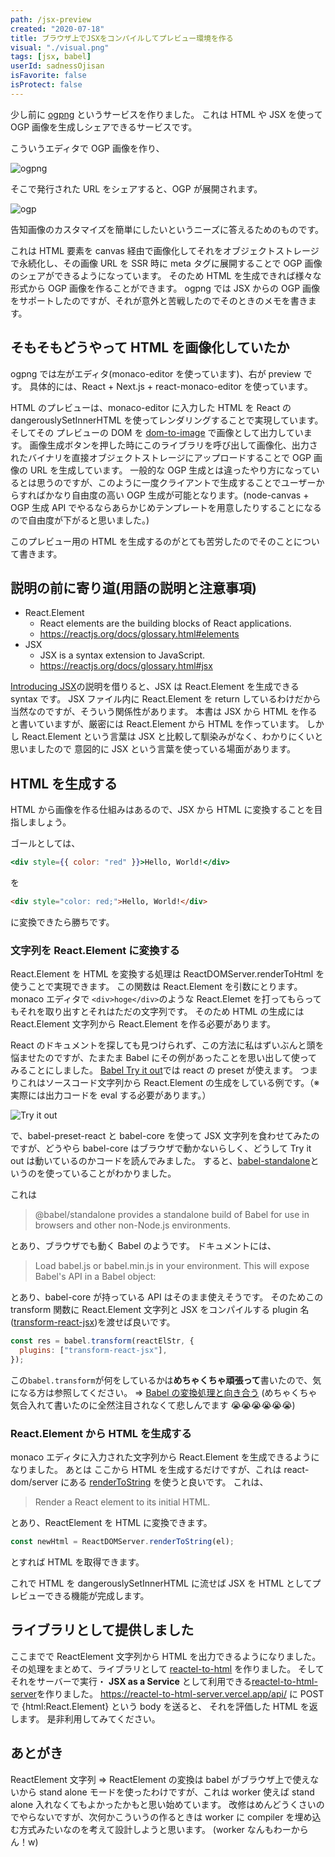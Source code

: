 ```yaml
---
path: /jsx-preview
created: "2020-07-18"
title: ブラウザ上でJSXをコンパイルしてプレビュー環境を作る
visual: "./visual.png"
tags: [jsx, babel]
userId: sadnessOjisan
isFavorite: false
isProtect: false
---
```


少し前に [ogpng](https://ogpng.vercel.app) というサービスを作りました。
これは HTML や JSX を使って OGP 画像を生成しシェアできるサービスです。

こういうエディタで OGP 画像を作り、

![ogpng](ogpng.png)

そこで発行された URL をシェアすると、OGP が展開されます。

![ogp](ogp.png)

告知画像のカスタマイズを簡単にしたいというニーズに答えるためのものです。

これは HTML 要素を canvas 経由で画像化してそれをオブジェクトストレージで永続化し、その画像 URL を SSR 時に meta タグに展開することで OGP 画像のシェアができるようになっています。
そのため HTML を生成できれば様々な形式から OGP 画像を作ることができます。
ogpng では JSX からの OGP 画像をサポートしたのですが、それが意外と苦戦したのでそのときのメモを書きます。

## そもそもどうやって HTML を画像化していたか

ogpng では左がエディタ(monaco-editor を使っています)、右が preview です。
具体的には、React + Next.js + react-monaco-editor を使っています。

HTML のプレビューは、monaco-editor に入力した HTML を React の dangerouslySetInnerHTML を使ってレンダリングすることで実現しています。
そしてその プレビューの DOM を [dom-to-image](https://github.com/tsayen/dom-to-image) で画像として出力しています。
画像生成ボタンを押した時にこのライブラリを呼び出して画像化、出力されたバイナリを直接オブジェクトストレージにアップロードすることで OGP 画像の URL を生成しています。
一般的な OGP 生成とは違ったやり方になっているとは思うのですが、このように一度クライアントで生成することでユーザーからすればかなり自由度の高い OGP 生成が可能となります。(node-canvas + OGP 生成 API でやるならあらかじめテンプレートを用意したりすることになるので自由度が下がると思いました。)

このプレビュー用の HTML を生成するのがとても苦労したのでそのことについて書きます。

## 説明の前に寄り道(用語の説明と注意事項)

- React.Element
  - React elements are the building blocks of React applications.
  - https://reactjs.org/docs/glossary.html#elements
- JSX
  - JSX is a syntax extension to JavaScript.
  - https://reactjs.org/docs/glossary.html#jsx

[Introducing JSX](https://reactjs.org/docs/introducing-jsx.html)の説明を借りると、JSX は React.Element を生成できる syntax です。
JSX ファイル内に React.Element を return しているわけだから当然なのですが、そういう関係性があります。
本書は JSX から HTML を作ると書いていますが、厳密には React.Element から HTML を作っています。
しかし React.Element という言葉は JSX と比較して馴染みがなく、わかりにくいと思いましたので 意図的に JSX という言葉を使っている場面があります。

## HTML を生成する

HTML から画像を作る仕組みはあるので、JSX から HTML に変換することを目指しましょう。

ゴールとしては、

```jsx
<div style={{ color: "red" }}>Hello, World!</div>
```

を

```html
<div style="color: red;">Hello, World!</div>
```

に変換できたら勝ちです。

### 文字列を React.Element に変換する

React.Element を HTML を変換する処理は ReactDOMServer.renderToHtml を使うことで実現できます。
この関数は React.Element を引数にとります。
monaco エディタで `<div>hoge</div>`のような React.Elemet を打ってもらってもそれを取り出すとそれはただの文字列です。
そのため HTML の生成には React.Element 文字列から React.Element を作る必要があります。

React のドキュメントを探しても見つけられず、この方法に私はずいぶんと頭を悩ませたのですが、たまたま Babel にその例があったことを思い出して使ってみることにしました。
[Babel Try it out](https://babeljs.io/repl#?browsers=defaults%2C%20not%20ie%2011%2C%20not%20ie_mob%2011&build=&builtIns=false&spec=false&loose=false&code_lz=DwEwlgbgBAzgLgTwDYFMC8BvDBjA9k3AJwC4ByQlEUgX2oD5gB6cCOoA&debug=false&forceAllTransforms=false&shippedProposals=false&circleciRepo=&evaluate=false&fileSize=false&timeTravel=false&sourceType=module&lineWrap=true&presets=env%2Creact%2Cstage-2%2Cenv&prettier=false&targets=&version=7.10.5&externalPlugins=)では react の preset が使えます。
つまりこれはソースコード文字列から React.Element の生成をしている例です。（※実際には出力コードを eval する必要があります。）

![Try it out](babel.png)

で、babel-preset-react と babel-core を使って JSX 文字列を食わせてみたのですが、どうやら babel-core はブラウザで動かないらしく、どうして Try it out は動いているのかコードを読んでみました。
すると、[babel-standalone](https://babeljs.io/docs/en/babel-standalone)というのを使っていることがわかりました。

これは

> @babel/standalone provides a standalone build of Babel for use in browsers and other non-Node.js environments.

とあり、ブラウザでも動く Babel のようです。
ドキュメントには、

> Load babel.js or babel.min.js in your environment. This will expose Babel's API in a Babel object:

とあり、babel-core が持っている API はそのまま使えそうです。
そのためこの transform 関数に React.Element 文字列と JSX をコンパイルする plugin 名([transform-react-jsx](https://babeljs.io/docs/en/babel-plugin-transform-react-jsx/))を渡せば良いです。

```js
const res = babel.transform(reactElStr, {
  plugins: ["transform-react-jsx"],
});
```

この`babel.transform`が何をしているかは**めちゃくちゃ頑張って**書いたので、気になる方は参照してください。
=> [Babel の変換処理と向き合う](/babel-parse-traverse-generate) (めちゃくちゃ気合入れて書いたのに全然注目されなくて悲しんでます 😭😭😭😭😭😭)

### React.Element から HTML を生成する

monaco エディタに入力された文字列から React.Element を生成できるようになりました。
あとは ここから HTML を生成するだけですが、これは react-dom/server にある [renderToString](https://reactjs.org/docs/react-dom-server.html#rendertostring) を使うと良いです。
これは、

> Render a React element to its initial HTML.

とあり、ReactElement を HTML に変換できます。

```js
const newHtml = ReactDOMServer.renderToString(el);
```

とすれば HTML を取得できます。

これで HTML を dangerouslySetInnerHTML に流せば JSX を HTML としてプレビューできる機能が完成します。

## ライブラリとして提供しました

ここまでで ReactElement 文字列から HTML を出力できるようになりました。
その処理をまとめて、ライブラリとして [reactel-to-html](https://github.com/sadnessOjisan/reactel-to-html) を作りました。
そしてそれをサーバーで実行・ **JSX as a Service** として利用できる[reactel-to-html-server](https://github.com/sadnessOjisan/reactel-to-html-server)を作りました。
https://reactel-to-html-server.vercel.app/api/ に POST で {html:React.Element} という body を送ると、 それを評価した HTML を返します。
是非利用してみてください。

## あとがき

ReactElement 文字列 => ReactElement の変換は babel がブラウザ上で使えないから stand alone モードを使ったわけですが、これは worker 使えば stand alone 入れなくてもよかったかもと思い始めています。
改修はめんどうくさいのでやらないですが、次何かこういうの作るときは worker に compiler を埋め込む方式みたいなのを考えて設計しようと思います。
(worker なんもわーからん！w)
